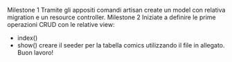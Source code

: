 Milestone 1
Tramite gli appositi comandi artisan create un model con relativa migration e un resource controller.
Milestone 2
Iniziate a definire le prime operazioni CRUD con le relative view:

-   index()
-   show()
    creare il seeder per la tabella comics utilizzando il file in allegato.
    Buon lavoro!

